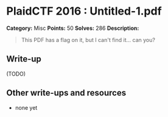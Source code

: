 # PlaidCTF 2016 : Untitled-1.pdf

**Category:** Misc
**Points:** 50
**Solves:** 286
**Description:**

> This PDF has a flag on it, but I can't find it... can you?

## Write-up

(TODO)

## Other write-ups and resources

* none yet
